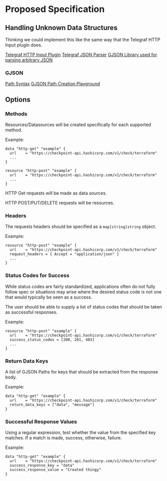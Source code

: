 # Proposed Specification

## Handling Unknown Data Structures

Thinking we could implement this like the same way that the Telegraf HTTP Input plugin does.

[Telegraf HTTP Input Plugin](https://github.com/influxdata/telegraf/tree/master/plugins/inputs/http)
[Telegraf JSON Parser](https://github.com/influxdata/telegraf/tree/master/plugins/parsers/json)
[GJSON Library used for parsing arbitrary JSON](https://github.com/tidwall/gjson)

### GJSON

[Path Syntax](https://github.com/tidwall/gjson/blob/master/SYNTAX.md)
[GJSON Path Creation Playground](https://gjson.dev/)

## Options

### Methods

Resources/Datasources will be created specifically for each supported method.

Example:

```hcl
data "http-get" "example" {
  url    = "https://checkpoint-api.hashicorp.com/v1/check/terraform"
  ...
}
```

```hcl
resource "http-post" "example" {
  url    = "https://checkpoint-api.hashicorp.com/v1/check/terraform"
  ...
}
```

HTTP Get requests will be made as data sources.

HTTP POST/PUT/DELETE requests will be resources.

### Headers

The requests headers should be specified as a `map[string]string` object.

Example:

```hcl
resource "http-post" "example" {
  url    = "https://checkpoint-api.hashicorp.com/v1/check/terraform"
  request_headers = { Accept = "application/json" }
  ...
}
```

### Status Codes for Success

While status codes are fairly standardized, applications often do not fully follow spec or situations may arise where the desired status code is not one that would typically be seen as a success.

The user should be able to supply a list of status codes that should be taken as successful responses.

Example:

```hcl
resource "http-post" "example" {
  url    = "https://checkpoint-api.hashicorp.com/v1/check/terraform"
  success_status_codes = [200, 201, 403]
  ...
}
```

### Return Data Keys

A list of GJSON Paths for keys that should be extracted from the response body.

Example:

```hcl
data "http-get" "example" {
  url    = "https://checkpoint-api.hashicorp.com/v1/check/terraform"
  return_data_keys = ["data", "message"]
}
```

### Successful Response Values

Using a regular expression, test whether the value from the specified key matches. If a match is made, success, otherwise, failure.

Example:

```hcl
data "http-get" "example" {
  url    = "https://checkpoint-api.hashicorp.com/v1/check/terraform"
  success_response_key = "data"
  success_response_value = "Created thingy"
}
```


